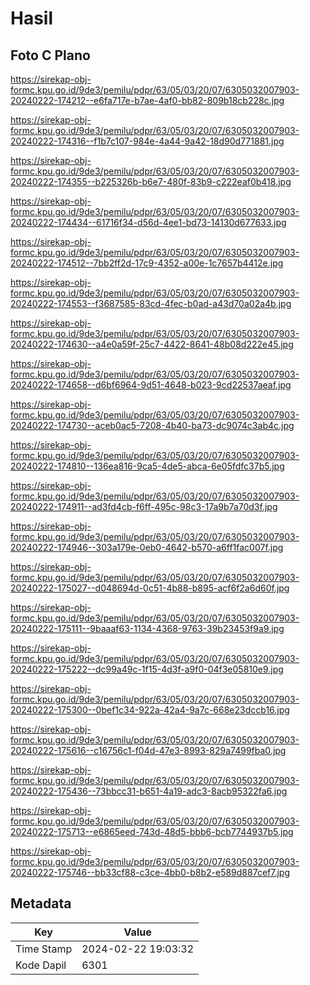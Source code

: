 # Hasil

## Foto C Plano

https://sirekap-obj-formc.kpu.go.id/9de3/pemilu/pdpr/63/05/03/20/07/6305032007903-20240222-174212--e6fa717e-b7ae-4af0-bb82-809b18cb228c.jpg

https://sirekap-obj-formc.kpu.go.id/9de3/pemilu/pdpr/63/05/03/20/07/6305032007903-20240222-174316--f1b7c107-984e-4a44-9a42-18d90d771881.jpg

https://sirekap-obj-formc.kpu.go.id/9de3/pemilu/pdpr/63/05/03/20/07/6305032007903-20240222-174355--b225326b-b6e7-480f-83b9-c222eaf0b418.jpg

https://sirekap-obj-formc.kpu.go.id/9de3/pemilu/pdpr/63/05/03/20/07/6305032007903-20240222-174434--61716f34-d56d-4ee1-bd73-14130d677633.jpg

https://sirekap-obj-formc.kpu.go.id/9de3/pemilu/pdpr/63/05/03/20/07/6305032007903-20240222-174512--7bb2ff2d-17c9-4352-a00e-1c7657b4412e.jpg

https://sirekap-obj-formc.kpu.go.id/9de3/pemilu/pdpr/63/05/03/20/07/6305032007903-20240222-174553--f3687585-83cd-4fec-b0ad-a43d70a02a4b.jpg

https://sirekap-obj-formc.kpu.go.id/9de3/pemilu/pdpr/63/05/03/20/07/6305032007903-20240222-174630--a4e0a59f-25c7-4422-8641-48b08d222e45.jpg

https://sirekap-obj-formc.kpu.go.id/9de3/pemilu/pdpr/63/05/03/20/07/6305032007903-20240222-174658--d6bf6964-9d51-4648-b023-9cd22537aeaf.jpg

https://sirekap-obj-formc.kpu.go.id/9de3/pemilu/pdpr/63/05/03/20/07/6305032007903-20240222-174730--aceb0ac5-7208-4b40-ba73-dc9074c3ab4c.jpg

https://sirekap-obj-formc.kpu.go.id/9de3/pemilu/pdpr/63/05/03/20/07/6305032007903-20240222-174810--136ea816-9ca5-4de5-abca-6e05fdfc37b5.jpg

https://sirekap-obj-formc.kpu.go.id/9de3/pemilu/pdpr/63/05/03/20/07/6305032007903-20240222-174911--ad3fd4cb-f6ff-495c-98c3-17a9b7a70d3f.jpg

https://sirekap-obj-formc.kpu.go.id/9de3/pemilu/pdpr/63/05/03/20/07/6305032007903-20240222-174946--303a179e-0eb0-4642-b570-a6ff1fac007f.jpg

https://sirekap-obj-formc.kpu.go.id/9de3/pemilu/pdpr/63/05/03/20/07/6305032007903-20240222-175027--d048694d-0c51-4b88-b895-acf6f2a6d60f.jpg

https://sirekap-obj-formc.kpu.go.id/9de3/pemilu/pdpr/63/05/03/20/07/6305032007903-20240222-175111--9baaaf63-1134-4368-9763-39b23453f9a9.jpg

https://sirekap-obj-formc.kpu.go.id/9de3/pemilu/pdpr/63/05/03/20/07/6305032007903-20240222-175222--dc99a49c-1f15-4d3f-a9f0-04f3e05810e9.jpg

https://sirekap-obj-formc.kpu.go.id/9de3/pemilu/pdpr/63/05/03/20/07/6305032007903-20240222-175300--0bef1c34-922a-42a4-9a7c-668e23dccb16.jpg

https://sirekap-obj-formc.kpu.go.id/9de3/pemilu/pdpr/63/05/03/20/07/6305032007903-20240222-175616--c16756c1-f04d-47e3-8993-829a7499fba0.jpg

https://sirekap-obj-formc.kpu.go.id/9de3/pemilu/pdpr/63/05/03/20/07/6305032007903-20240222-175436--73bbcc31-b651-4a19-adc3-8acb95322fa6.jpg

https://sirekap-obj-formc.kpu.go.id/9de3/pemilu/pdpr/63/05/03/20/07/6305032007903-20240222-175713--e6865eed-743d-48d5-bbb6-bcb7744937b5.jpg

https://sirekap-obj-formc.kpu.go.id/9de3/pemilu/pdpr/63/05/03/20/07/6305032007903-20240222-175746--bb33cf88-c3ce-4bb0-b8b2-e589d887cef7.jpg


## Metadata

| Key        | Value               |
| ---------- | ------------------- |
| Time Stamp | 2024-02-22 19:03:32 |
| Kode Dapil | 6301                |



